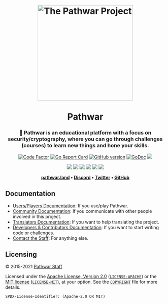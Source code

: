 <h1 align="center">
  <br>
  <img src="https://raw.githubusercontent.com/pathwar/pathwar/master/assets/logotype/mono/MONO-pathwar-logotype.svg?sanitize=true" alt="The Pathwar Project" height="300px">
  <br>
  <br>
  Pathwar
  <br>
</h1>

<h3 align="center">🤝 Pathwar is an educational platform with a focus on security/cryptography, where you can go through challenges (courses) to learn new things and hone your skills.</h3>

<p align="center">
  <a href="https://www.codefactor.io/repository/github/pathwar/pathwar"><img src="https://www.codefactor.io/repository/github/pathwar/pathwar/badge" alt="Code Factor"></a>
  <a href="https://goreportcard.com/report/pathwar/pathwar"><img src="https://goreportcard.com/badge/pathwar/pathwar" alt="Go Report Card"></a>
  <a href="https://github.com/pathwar/pathwar/releases"><img src="https://badge.fury.io/gh/pathwar%2Fpathwar.svg" alt="GitHub version"></a>
  <a href="https://pkg.go.dev/pathwar.land/v2/go"><img src="https://img.shields.io/static/v1?label=godoc&message=reference&color=blue" alt="GoDoc"></a>
  <a href="https://codecov.io/gh/pathwar/pathwar"><img src="https://codecov.io/gh/pathwar/pathwar/branch/master/graph/badge.svg" /></a>
</p>
<p align="center">
  <a href="https://github.com/pathwar/pathwar/actions?query=workflow%3AGo"><img src="https://github.com/pathwar/pathwar/workflows/Go/badge.svg" /></a>
  <a href="https://github.com/pathwar/pathwar/actions?query=workflow%3AProtobuf"><img src="https://github.com/pathwar/pathwar/workflows/Protobuf/badge.svg" /></a>
  <a href="https://github.com/pathwar/pathwar/actions?query=workflow%3AWeb"><img src="https://github.com/pathwar/pathwar/workflows/Web/badge.svg" /></a>
  <a href="https://github.com/pathwar/pathwar/actions?query=workflow%3ADocker"><img src="https://github.com/pathwar/pathwar/workflows/Docker/badge.svg" /></a>
  <a href="https://github.com/pathwar/pathwar/actions?query=workflow%3AChallenges"><img src="https://github.com/pathwar/pathwar/workflows/Challenges/badge.svg" /></a>
  <a href="https://github.com/pathwar/pathwar/actions?query=workflow%3ARelease"><img src="https://github.com/pathwar/pathwar/workflows/Release/badge.svg" /></a>
</p>
<p align="center"><b>
  <a href="https://pathwar.land">pathwar.land</a> •
  <a href="https://crpt.fyi/pathwar-discord">Discord</a> •
  <a href="https://twitter.com/pathwar_land">Twitter</a> •
  <a href="https://github.com/pathwar">GitHub</a>
</b></p>

## Documentation

* [Users/Players Documentation](https://www.notion.so/9ba0af64c7854f4da092162da2d87335): If you use/play Pathwar.
* [Community Documentation](https://www.notion.so/acc1ac1427c548fdb3b72f9355d6b6e3): If you communicate with other people involved in this project.
* [Translators Documentation](https://www.notion.so/3a7c37db637f4bfcb37aab4008063cdb): If you want to help translating the project.
* [Developers & Contributors Documentation](https://www.notion.so/2feb388e94174c328e4369d483ca26ed): If you want to start writing code or challenges.
* [Contact the Staff](https://www.notion.so/85dafa5c2eff4b28ab755fbb596a6f11): For anything else.

## Licensing

© 2015-2021 [Pathwar Staff](https://pathwar.land)

Licensed under the [Apache License, Version 2.0](https://www.apache.org/licenses/LICENSE-2.0) ([`LICENSE-APACHE`](LICENSE-APACHE)) or the [MIT license](https://opensource.org/licenses/MIT) ([`LICENSE-MIT`](LICENSE-MIT)), at your option. See the [`COPYRIGHT`](COPYRIGHT) file for more details.

`SPDX-License-Identifier: (Apache-2.0 OR MIT)`
